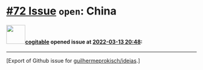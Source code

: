 # [\#72 Issue](https://github.com/guilhermeprokisch/ideias/issues/72) `open`:  China 

#### <img src="https://avatars.githubusercontent.com/in/77300?v=4" width="50">[cogitable](https://github.com/apps/cogitable) opened issue at [2022-03-13 20:48](https://github.com/guilhermeprokisch/ideias/issues/72):






-------------------------------------------------------------------------------



[Export of Github issue for [guilhermeprokisch/ideias](https://github.com/guilhermeprokisch/ideias).]
